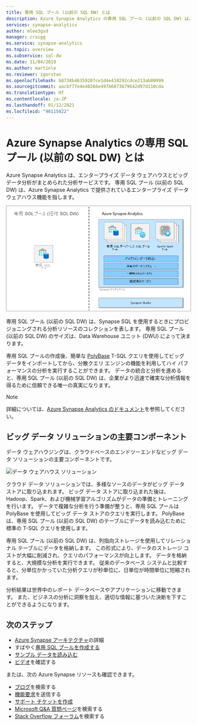 ```yaml
---
title: 専用 SQL プール (以前の SQL DW) とは
description: Azure Synapse Analytics の専用 SQL プール (以前の SQL DW) は、Azure Synapse Analytics のエンタープライズ データ ウェアハウジング機能です。
services: synapse-analytics
author: mlee3gsd
manager: craigg
ms.service: synapse-analytics
ms.topic: overview
ms.subservice: sql-dw
ms.date: 11/04/2019
ms.author: martinle
ms.reviewer: igorstan
ms.openlocfilehash: b8738b46359287ce1d4e410292cdce213ab80999
ms.sourcegitcommit: aacbf77e4e40266e497b6073679642d97d110cda
ms.translationtype: HT
ms.contentlocale: ja-JP
ms.lasthandoff: 01/12/2021
ms.locfileid: "98115822"
---
```

# <a name="what-is-dedicated-sql-pool-formerly-sql-dw-in-azure-synapse-analytics"></a>Azure Synapse Analytics の専用 SQL プール (以前の SQL DW) とは

Azure Synapse Analytics は、エンタープライズ データ ウェアハウスとビッグ データ分析がまとめられた分析サービスです。 専用 SQL プール (以前の SQL DW) は、Azure Synapse Analytics で提供されているエンタープライズ データ ウェアハウス機能を指します。



![Azure Synapse における専用 SQL プール (以前の SQL DW) の位置付け](./media/sql-data-warehouse-overview-what-is/dedicated-sql-pool.png)



専用 SQL プール (以前の SQL DW) は、Synapse SQL を使用するときにプロビジョニングされる分析リソースのコレクションを表します。 専用 SQL プール (以前の SQL DW) のサイズは、Data Warehouse ユニット (DWU) によって決まります。

専用 SQL プールの作成後、簡単な [PolyBase](/sql/relational-databases/polybase/polybase-guide?toc=/azure/synapse-analytics/sql-data-warehouse/toc.json&bc=/azure/synapse-analytics/sql-data-warehouse/breadcrumb/toc.json&view=azure-sqldw-latest) T-SQL クエリを使用してビッグ データをインポートしてから、分散クエリ エンジンの機能を利用してハイ パフォーマンスの分析を実行することができます。 データの統合と分析を進めると、専用 SQL プール (以前の SQL DW) は、企業がより迅速で確実な分析情報を得るために信頼できる唯一の真実になります。

> [!NOTE]
>詳細については、[Azure Synapse Analytics のドキュメント](../overview-what-is.md)を参照してください。
> 

## <a name="key-component-of-a-big-data-solution"></a>ビッグ データ ソリューションの主要コンポーネント

データ ウェアハウジングは、クラウドベースのエンドツーエンドなビッグ データ ソリューションの主要コンポーネントです。

![データ ウェアハウス ソリューション](./media/sql-data-warehouse-overview-what-is/data-warehouse-solution.png)

クラウド データ ソリューションでは、多様なソースのデータがビッグ データ ストアに取り込まれます。 ビッグ データ ストアに取り込まれた後は、Hadoop、Spark、および機械学習アルゴリズムがデータの準備とトレーニングを行います。 データで複雑な分析を行う準備が整うと、専用 SQL プールは PolyBase を使用してビッグ データ ストアのクエリを実行します。 PolyBase は、専用 SQL プール (以前の SQL DW) のテーブルにデータを読み込むために標準の T-SQL クエリを使用します。

専用 SQL プール (以前の SQL DW) は、列指向ストレージを使用してリレーショナル テーブルにデータを格納します。 この形式により、データのストレージ コストが大幅に削減され、クエリのパフォーマンスが向上します。 データを格納すると、大規模な分析を実行できます。 従来のデータベース システムと比較すると、分単位かかっていた分析クエリが秒単位に、日単位が時間単位に短縮されます。

分析結果は世界中のレポート データベースやアプリケーションに移動できます。 また、ビジネスの分析に洞察を加え、適切な情報に基づいた決断を下すことができるようになります。

## <a name="next-steps"></a>次のステップ

- [Azure Synapse アーキテクチャ](massively-parallel-processing-mpp-architecture.md)の詳細
- すばやく[専用 SQL プールを作成する](create-data-warehouse-portal.md)
- [サンプル データを読み込む](./load-data-from-azure-blob-storage-using-copy.md)
- [ビデオ](https://azure.microsoft.com/documentation/videos/index/?services=sql-data-warehouse)を確認する

または、次の Azure Synapse リソースも確認できます。

- [ブログ](https://azure.microsoft.com/blog/tag/azure-sql-data-warehouse/)を検索する
- [機能要求](https://feedback.azure.com/forums/307516-sql-data-warehouse)を送信する
- [サポート チケットを作成](sql-data-warehouse-get-started-create-support-ticket.md)
- [Microsoft Q&A 質問ページ](/answers/topics/azure-synapse-analytics.html)を検索する
- [Stack Overflow フォーラム](https://stackoverflow.com/questions/tagged/azure-sqldw)を検索する